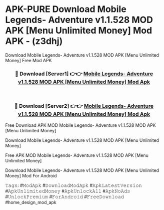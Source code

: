 # APK-PURE Download Mobile Legends- Adventure v1.1.528 MOD APK [Menu Unlimited Money] Mod APK - (z3dhj)
Download Mobile Legends- Adventure v1.1.528 MOD APK [Menu Unlimited Money] Free Mod APK

<div align="center">
<h3>🔴 Download [Server1] 👉👉 <a href="https://apk-comot.site?title=Mobile_Legends-_Adventure_v1.1.528_MOD_APK_[Menu_Unlimited_Money]">Mobile Legends- Adventure v1.1.528 MOD APK [Menu Unlimited Money] Mod Apk</a></h3><br>

<h3>🔴 Download [Server2] 👉👉 <a href="https://apk-comot.site?title=Mobile_Legends-_Adventure_v1.1.528_MOD_APK_[Menu_Unlimited_Money]">Mobile Legends- Adventure v1.1.528 MOD APK [Menu Unlimited Money] Mod Apk</a></h3>
</div>


Free Download APK MOD Mobile Legends- Adventure v1.1.528 MOD APK [Menu Unlimited Money]

Download Mobile Legends- Adventure v1.1.528 MOD APK [Menu Unlimited Money] 

Free APK MOD Mobile Legends- Adventure v1.1.528 MOD APK [Menu Unlimited Money] 

Download Mobile Legends- Adventure v1.1.528 MOD APK [Menu Unlimited Money] Mod For Android

𝚃𝚊𝚐𝚜: #𝙼𝚘𝚍𝙰𝚙𝚔 #𝙳𝚘𝚠𝚗𝚕𝚘𝚊𝚍𝙼𝚘𝚍𝙰𝚙𝚔 #𝙰𝚙𝚔𝙻𝚊𝚝𝚎𝚜𝚝𝚅𝚎𝚛𝚜𝚒𝚘𝚗 #𝙰𝚙𝚔𝚄𝚗𝚕𝚒𝚖𝚒𝚝𝚎𝚍𝙼𝚘𝚗𝚎𝚢 #𝙰𝚙𝚔𝚄𝚗𝚕𝚘𝚌𝚔𝙰𝚕𝚕 #𝙰𝚙𝚔𝙽𝚘𝙰𝚍𝚜 #𝚄𝚗𝚕𝚘𝚌𝚔𝙿𝚛𝚎𝚖𝚒𝚞𝚖 #𝙵𝚘𝚛𝙰𝚗𝚍𝚛𝚘𝚒𝚍 #𝙵𝚛𝚎𝚎𝙳𝚘𝚠𝚗𝚕𝚘𝚊𝚍 #home_design_mod_apk